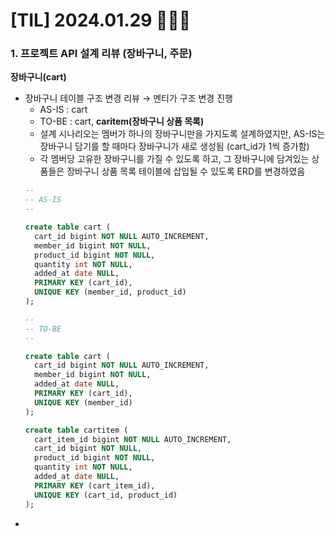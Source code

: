 # [TIL] 2024.01.29 🧑🏻‍🏫

### 1. 프로젝트 API 설계 리뷰 (장바구니, 주문)
**장바구니(cart)**
* 장바구니 테이블 구조 변경 리뷰 &rarr; 멘티가 구조 변경 진행
  * AS-IS : cart
  * TO-BE : cart, **caritem(장바구니 상품 목록)**
  * 설계 시나리오는 멤버가 하나의 장바구니만을 가지도록 설계하였지만, AS-IS는 장바구니 담기를 할 때마다 장바구니가 새로 생성됨 (cart_id가 1씩 증가함)
  * 각 멤버당 고유한 장바구니를 가질 수 있도록 하고, 그 장바구니에 담겨있는 상품들은 장바구니 상품 목록 테이블에 삽입될 수 있도록 ERD를 변경하였음
  ```SQL
  --
  -- AS-IS
  --
  
  create table cart (
    cart_id bigint NOT NULL AUTO_INCREMENT,
    member_id bigint NOT NULL,
    product_id bigint NOT NULL,
    quantity int NOT NULL,
    added_at date NULL,
    PRIMARY KEY (cart_id),
    UNIQUE KEY (member_id, product_id)
  );

  --
  -- TO-BE
  --
  
  create table cart (
    cart_id bigint NOT NULL AUTO_INCREMENT,
    member_id bigint NOT NULL,
    added_at date NULL,
    PRIMARY KEY (cart_id),
    UNIQUE KEY (member_id)
  );

  create table cartitem (
    cart_item_id bigint NOT NULL AUTO_INCREMENT,
    cart_id bigint NOT NULL,
    product_id bigint NOT NULL,
    quantity int NOT NULL,
    added_at date NULL,
    PRIMARY KEY (cart_item_id),
    UNIQUE KEY (cart_id, product_id)
  );
  ```
* 
